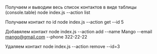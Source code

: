 Получаем и выводим весь список контактов в виде таблицы (console.table)
node index.js --action list

Получаем контакт по id
node index.js --action get --id 5

Добавялем контакт
node index.js --action add --name Mango --email mango@gmail.com --phone 322-22-22

Удаляем контакт
node index.js --action remove --id=3

